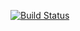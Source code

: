 [![Build Status](https://dev.azure.com/TataComp/TataCliq01/_apis/build/status%2Fpersevcareers.resources-netflix?branchName=main)](https://dev.azure.com/TataComp/TataCliq01/_build/latest?definitionId=2&branchName=main)
